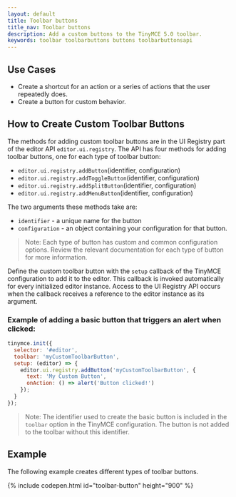 ```yaml
---
layout: default
title: Toolbar buttons
title_nav: Toolbar buttons
description: Add a custom buttons to the TinyMCE 5.0 toolbar.
keywords: toolbar toolbarbuttons buttons toolbarbuttonsapi
---
```


## Use Cases

* Create a shortcut for an action or a series of actions that the user repeatedly does.
* Create a button for custom behavior.

## How to Create Custom Toolbar Buttons

The methods for adding custom toolbar buttons are in the UI Registry part of the editor API `editor.ui.registry`. The API has four methods for adding toolbar buttons, one for each type of toolbar button:

* `editor.ui.registry.addButton`(identifier, configuration)
* `editor.ui.registry.addToggleButton`(identifier, configuration)
* `editor.ui.registry.addSplitButton`(identifier, configuration)
* `editor.ui.registry.addMenuButton`(identifier, configuration)

The two arguments these methods take are:

* `identifier` - a unique name for the button
* `configuration` - an object containing your configuration for that button.

> Note: Each type of button has custom and common configuration options. Review the relevant documentation for each type of button for more information.

Define the custom toolbar button with the `setup` callback of the TinyMCE configuration to add it to the editor. This callback is invoked automatically for every initialized editor instance. Access to the UI Registry API occurs when the callback receives a reference to the editor instance as its argument.

### Example of adding a basic button that triggers an alert when clicked:

```js
tinymce.init({
  selector: '#editor',
  toolbar: 'myCustomToolbarButton',
  setup: (editor) => {
    editor.ui.registry.addButton('myCustomToolbarButton', {
      text: 'My Custom Button',
      onAction: () => alert('Button clicked!')
    });
  }
});
```
> Note: The identifier used to create the basic button is included in the `toolbar` option in the TinyMCE configuration. The button is not added to the toolbar without this identifier.

## Example

The following example creates different types of toolbar buttons.

{% include codepen.html id="toolbar-button" height="900" %}

